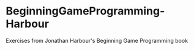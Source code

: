 # BeginningGameProgramming-Harbour
Exercises from Jonathan Harbour's Beginning Game Programming book
